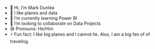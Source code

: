 - 👋 Hi, I’m Mark Dunlea
- 👀 I like planes and data
- 🌱 I’m currently learning Power BI
- 💞️ I’m looking to collaborate on Data Projects
- 😄 Pronouns: He/Him
- ⚡ Fun fact: I like big planes and I cannot lie. Also, I am a big fan of of traveling.


